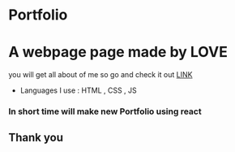 # Portfolio
<h1> A webpage page made by LOVE </h1>
<p> you will get all about of me so go and check it out <a href="https://jaiminpatel345.github.io/Portfolio/"> LINK <a> </p>
<ul> 
    <li> Languages I use : HTML , CSS , JS </li>
</ul>

<h3> In short time will make new Portfolio using react </h3>

<h2> Thank you </h2>
